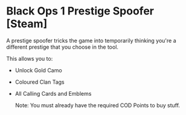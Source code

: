 # Black Ops 1 Prestige Spoofer [Steam]
A prestige spoofer tricks the game into temporarily thinking you're a different prestige that you choose in the tool.

This allows you to:
* Unlock Gold Camo
* Coloured Clan Tags
* All Calling Cards and Emblems

  Note: You must already have the required COD Points to buy stuff.
